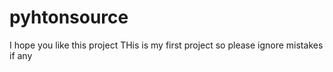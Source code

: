 # pyhtonsource
I hope you like this project 
THis is my first project so please ignore mistakes if any
